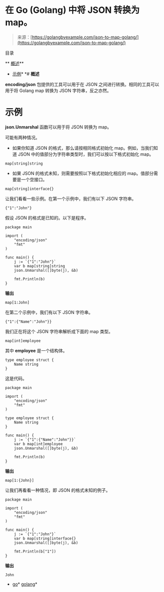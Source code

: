 <!--yml

类别：未分类

日期：2024-10-13 06:33:21

-->

# 在 Go (Golang) 中将 JSON 转换为 map。

> 来源：[https://golangbyexample.com/json-to-map-golang/](https://golangbyexample.com/json-to-map-golang/)

目录

**   [概述](#Overview "Overview")**

+   [示例](#Examples "Examples")*  *# **概述**

**encoding/json** 包提供的工具可以用于在 JSON 之间进行转换。相同的工具可以用于将 Golang map 转换为 JSON 字符串，反之亦然。

# **示例**

**json.Unmarshal** 函数可以用于将 JSON 转换为 map。

可能有两种情况。

+   如果你知道 JSON 的格式，那么请按相同格式初始化 map。例如，当我们知道 JSON 中的值部分为字符串类型时，我们可以按以下格式初始化 map。

```
map[string]string
```

+   如果 JSON 的格式未知，则需要按照以下格式初始化相应的 map。值部分需要是一个空接口。

```
map[string]interface{}
```

让我们看看一些示例。在第一个示例中，我们有以下 JSON 字符串。

```
{"1":"John"}
```

假设 JSON 的格式是已知的。以下是程序。

```
package main

import (
	"encoding/json"
	"fmt"
)

func main() {
	j := `{"1":"John"}`
	var b map[string]string
	json.Unmarshal([]byte(j), &b)

	fmt.Println(b)
}
```

**输出**

```
map[1:John]
```

在第二个示例中，我们有以下 JSON 字符串。

```
{"1":{"Name":"John"}}
```

我们正在将这个 JSON 字符串解析成下面的 map 类型。

```
map[int]employee
```

其中 **employee** 是一个结构体。

```
type employee struct {
    Name string
}
```

这是代码。

```
package main

import (
	"encoding/json"
	"fmt"
)

type employee struct {
	Name string
}

func main() {
	j := `{"1":{"Name":"John"}}`
	var b map[int]employee
	json.Unmarshal([]byte(j), &b)

	fmt.Println(b)
}
```

**输出**

```
map[1:{John}]
```

让我们再看看一种情况，即 JSON 的格式未知的例子。

```
package main

import (
	"encoding/json"
	"fmt"
)

func main() {
	j := `{"1":"John"}`
	var b map[string]interface{}
	json.Unmarshal([]byte(j), &b)

	fmt.Println(b["1"])
}
```

**输出**

```
John
```

+   [go](https://golangbyexample.com/tag/go/)*   [golang](https://golangbyexample.com/tag/golang/)*
